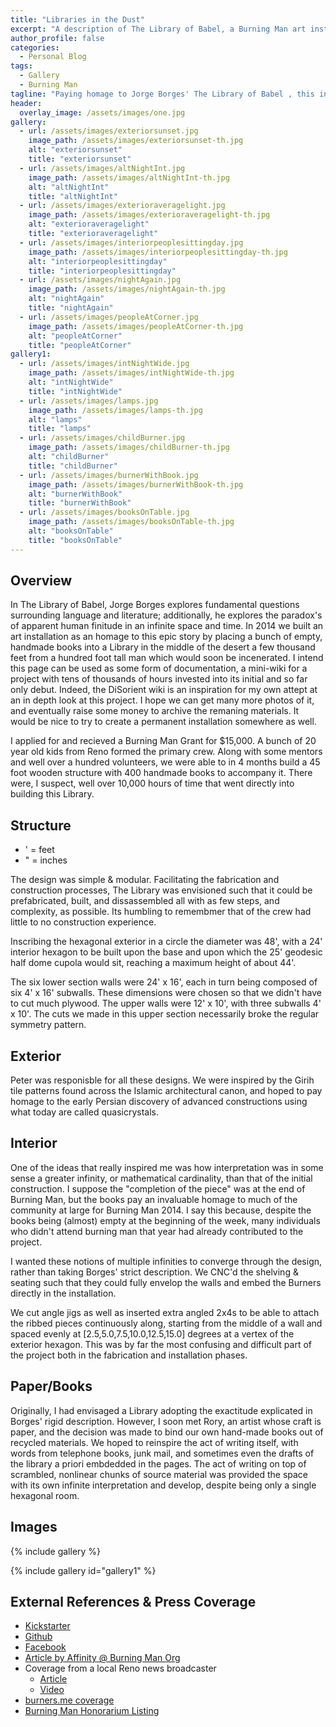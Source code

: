 ```yaml
---
title: "Libraries in the Dust"
excerpt: "A description of The Library of Babel, a Burning Man art installation in 2014"
author_profile: false
categories:
  - Personal Blog
tags:
  - Gallery
  - Burning Man
tagline: "Paying homage to Jorge Borges' The Library of Babel , this installation explores the infinite creativity of humanity and our language"
header:
  overlay_image: /assets/images/one.jpg
gallery:
  - url: /assets/images/exteriorsunset.jpg
    image_path: /assets/images/exteriorsunset-th.jpg
    alt: "exteriorsunset"
    title: "exteriorsunset"
  - url: /assets/images/altNightInt.jpg
    image_path: /assets/images/altNightInt-th.jpg
    alt: "altNightInt"
    title: "altNightInt"
  - url: /assets/images/exterioraveragelight.jpg
    image_path: /assets/images/exterioraveragelight-th.jpg
    alt: "exterioraveragelight"
    title: "exterioraveragelight"
  - url: /assets/images/interiorpeoplesittingday.jpg
    image_path: /assets/images/interiorpeoplesittingday-th.jpg
    alt: "interiorpeoplesittingday"
    title: "interiorpeoplesittingday"
  - url: /assets/images/nightAgain.jpg
    image_path: /assets/images/nightAgain-th.jpg
    alt: "nightAgain"
    title: "nightAgain"
  - url: /assets/images/peopleAtCorner.jpg
    image_path: /assets/images/peopleAtCorner-th.jpg
    alt: "peopleAtCorner"
    title: "peopleAtCorner"
gallery1:
  - url: /assets/images/intNightWide.jpg
    image_path: /assets/images/intNightWide-th.jpg
    alt: "intNightWide"
    title: "intNightWide"
  - url: /assets/images/lamps.jpg
    image_path: /assets/images/lamps-th.jpg
    alt: "lamps"
    title: "lamps"
  - url: /assets/images/childBurner.jpg
    image_path: /assets/images/childBurner-th.jpg
    alt: "childBurner"
    title: "childBurner"
  - url: /assets/images/burnerWithBook.jpg
    image_path: /assets/images/burnerWithBook-th.jpg
    alt: "burnerWithBook"
    title: "burnerWithBook"
  - url: /assets/images/booksOnTable.jpg
    image_path: /assets/images/booksOnTable-th.jpg
    alt: "booksOnTable"
    title: "booksOnTable"
---
```


##  Overview

  In The Library of Babel, Jorge Borges explores fundamental questions surrounding language and literature; additionally, he explores the paradox's of apparent human finitude in an infinite space and time.  In 2014 we built an art installation as an homage to this epic story by placing a bunch of empty, handmade books into a Library in the middle of the desert a few thousand feet from a hundred foot tall man which would soon be incenerated.  I intend this page can be used as some form of documentation, a mini-wiki for a project with tens of thousands of hours invested into its initial and so far only debut.  Indeed, the DiSorient wiki is an inspiration for my own attept at an in depth look at this project.  I hope we can get many more photos of it, and eventually raise some money to archive the remaning materials.  It would be nice to try to create a permanent installation somewhere as well.

  I applied for and recieved a Burning Man Grant for $15,000. A bunch of 20 year old kids from Reno formed the primary crew.  Along with some mentors and well over a hundred volunteers, we were able to in 4 months build a 45 foot wooden structure with 400 handmade books to accompany it.  There were, I suspect, well over 10,000 hours of time that went directly into building this Library.

##  Structure

* ' = feet
* " = inches

The design was simple & modular.  Facilitating the fabrication and construction processes, The Library was envisioned such that it could be prefabricated, built, and dissassembled all with as few steps, and complexity, as possible.  Its humbling to remembmer that of the crew had little to no construction experience.

Inscribing the hexagonal exterior in a circle the diameter was 48', with a 24' interior hexagon to be built upon the base and upon which the 25' geodesic half dome cupola would sit, reaching a maximum height of about 44'.


The six lower section walls were 24' x 16', each in turn being composed of six 4' x 16' subwalls.  These dimensions were chosen so that we didn't have to cut much plywood.  The upper walls were 12' x 10', with three subwalls 4' x 10'.  The cuts we made in this upper section necessarily broke the regular symmetry pattern.

## Exterior

Peter was responisble for all these designs.  We were inspired by the Girih tile patterns found across the Islamic architectural canon, and hoped to pay homage to the early Persian discovery of advanced constructions using what today are called quasicrystals.

## Interior


One of the ideas that really inspired me was how interpretation was in some sense a greater infinity, or mathematical cardinality, than that of the initial construction.  I suppose the "completion of the piece" was at the end of Burning Man, but the books pay an invaluable homage to much of the community at large for Burning Man 2014.  I say this because, despite the books being (almost) empty at the beginning of the week, many individuals who didn't attend burning man that year had already contributed to the project.

I wanted these notions of multiple infinities to converge through the design, rather than taking Borges' strict description.  We CNC'd the shelving & seating such that they could fully envelop the walls and embed the Burners directly in the installation.

We cut angle jigs as well as inserted extra angled 2x4s to be able to attach the ribbed pieces continuously along, starting from the middle of a wall and spaced evenly at
[2.5,5.0,7.5,10.0,12.5,15.0] degrees at a vertex of the exterior hexagon.  This was by far the most confusing and difficult part of the project both in the fabrication and installation phases.

## Paper/Books

  Originally, I had envisaged a Library adopting the exactitude explicated in Borges' rigid description.  However, I soon met Rory, an artist whose craft is paper, and the decision was made to bind our own hand-made books out of recycled materials.  We hoped to reinspire the act of writing itself, with words from telephone books, junk mail, and sometimes even the drafts of the library a priori embdedded in the pages.  The act of writing on top of scrambled, nonlinear chunks of source material was provided the space with its own infinite interpretation and develop, despite being only a single hexagonal room.

## Images


{% include gallery %}

{% include gallery id="gallery1" %}

## External References & Press Coverage

* [Kickstarter](https://www.kickstarter.com/projects/2044825291/library-of-babel-burning-man-2014-0)
* [Github](https://github.com/wmacmil/LibraryofBabel)
* [Facebook](https://www.facebook.com/The-Library-of-Babel-264878500350354/)
* [Article by Affinity @ Burning Man Org](https://journal.burningman.org/2014/07/philosophical-center/tenprinciples/the-generator-a-community-art-and-builders-space/)
* Coverage from a local Reno news broadcaster
  * [Article](http://www.ktvn.com/story/25883253/artists-creating-the-library-of-babel-for-burning-man-1)
  * [Video](https://www.youtube.com/watch?v=57OwmqMfc_4)
* [burners.me coverage](https://burners.me/2014/07/01/catch-up-on-some-light-reading/)
* [Burning Man Honorarium Listing](https://burningman.org/timeline/#LibraryofBabel)

